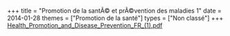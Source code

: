 +++
title = "Promotion de la santÃ© et prÃ©vention des maladies 1"
date = 2014-01-28
themes = ["Promotion de la santé"]
types = ["Non classé"]
+++
[Health_Promotion_and_Disease_Prevention_FR_(1).pdf](/files/Health_Promotion_and_Disease_Prevention_FR_(1).pdf)
